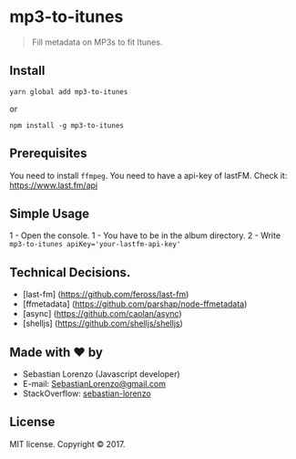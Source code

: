 # mp3-to-itunes

> Fill metadata on MP3s to fit Itunes.

## Install

`yarn global add mp3-to-itunes`

or

`npm install -g mp3-to-itunes`

## Prerequisites

You need to install `ffmpeg`.
You need to have a api-key of lastFM. Check it: https://www.last.fm/api

## Simple Usage

1 - Open the console.
1 - You have to be in the album directory.
2 - Write `mp3-to-itunes apiKey='your-lastfm-api-key'`

## Technical Decisions.

- [last-fm] (https://github.com/feross/last-fm)
- [ffmetadata] (https://github.com/parshap/node-ffmetadata)
- [async] (https://github.com/caolan/async)
- [shelljs] (https://github.com/shelljs/shelljs)

## Made with ❤ by

- Sebastian Lorenzo (Javascript developer)
- E-mail: [SebastianLorenzo@gmail.com](mailto:SebastianLorenzo@gmail.com)
- StackOverflow: [sebastian-lorenzo](http://stackoverflow.com/users/1741027/sebastian-lorenzo?tab=profile)

## License

MIT license. Copyright © 2017.

